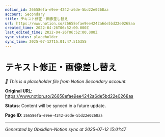 ```yaml
---
notion_id: 26658efa-e9ee-4242-a6de-5bd22e0268aa
account: Secondary
title: テキスト修正・画像差し替え
url: https://www.notion.so/26658efae9ee4242a6de5bd22e0268aa
created_time: 2022-04-26T06:52:00.000Z
last_edited_time: 2022-04-26T06:52:00.000Z
sync_status: placeholder
sync_time: 2025-07-12T15:01:47.515355
---
```


# テキスト修正・画像差し替え

*🔄 This is a placeholder file from Notion Secondary account.*

**Original URL**: https://www.notion.so/26658efae9ee4242a6de5bd22e0268aa

**Status**: Content will be synced in a future update.

**Page ID**: `26658efa-e9ee-4242-a6de-5bd22e0268aa`

---

*Generated by Obsidian-Notion sync at 2025-07-12 15:01:47*
